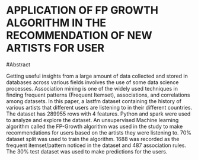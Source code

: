 # APPLICATION OF FP GROWTH ALGORITHM IN THE RECOMMENDATION OF NEW ARTISTS FOR USER

#Abstract

Getting useful insights from a large amount of data collected and stored in databases across various fields involves the use of some data science processes. 
Association mining is one of the widely used techniques in finding frequent patterns (Frequent Itemset), associations, and correlations among datasets. 
In this paper, a lastfm dataset containing the history of various artists that different users are listening to in their different countries. 
The dataset has 289955 rows with 4 features. Python and spark were used to analyze and explore the dataset. 
An unsupervised Machine learning algorithm called the FP-Growth algorithm was used in the study to make recommendations for users based on the artists they were listening to.
70% dataset split was used to train the algorithm. 
1688 was recorded as the frequent itemset/pattern noticed in the dataset and 487 association rules. 
The 30% test dataset was used to make predictions for the users.
